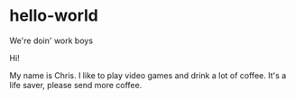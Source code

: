 # hello-world
We're doin' work boys


Hi!

My name is Chris. I like to play video games and drink a lot of coffee. It's a life saver, please send more coffee.
